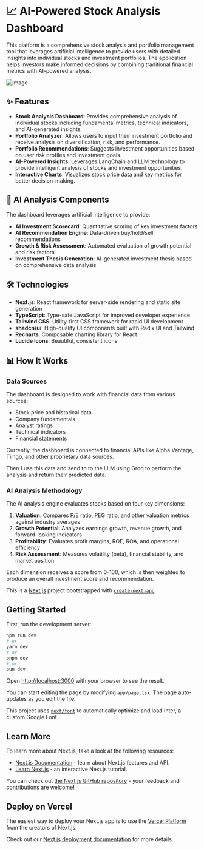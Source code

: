 # 📈 AI-Powered Stock Analysis Dashboard

This platform is a comprehensive stock analysis and portfolio management tool that leverages artificial intelligence to provide users with detailed insights into individual stocks and investment portfolios. The application helps investors make informed decisions by combining traditional financial metrics with AI-powered analysis.

![image](https://github.com/user-attachments/assets/fd870fe2-19bc-4690-8fc4-e7fa73f40de9)

## ✨ Features

- **Stock Analysis Dashboard**:  Provides comprehensive analysis of individual stocks including fundamental metrics, technical indicators, and AI-generated insights.
- **Portfolio Analyzer**:  Allows users to input their investment portfolio and receive analysis on diversification, risk, and performance.
- **Portfolio Recommendations**: Suggests investment opportunities based on user risk profiles and investment goals.
- **AI-Powered Insights**: Leverages LangChain and LLM technology to provide intelligent analysis of stocks and investment opportunities.
- **Interactive Charts**: Visualizes stock price data and key metrics for better decision-making.


## 🧠 AI Analysis Components

The dashboard leverages artificial intelligence to provide:

- **AI Investment Scorecard**: Quantitative scoring of key investment factors
- **AI Recommendation Engine**: Data-driven buy/hold/sell recommendations
- **Growth & Risk Assessment**: Automated evaluation of growth potential and risk factors
- **Investment Thesis Generation**: AI-generated investment thesis based on comprehensive data analysis

## 🛠️ Technologies

- **Next.js**: React framework for server-side rendering and static site generation
- **TypeScript**: Type-safe JavaScript for improved developer experience
- **Tailwind CSS**: Utility-first CSS framework for rapid UI development
- **shadcn/ui**: High-quality UI components built with Radix UI and Tailwind
- **Recharts**: Composable charting library for React
- **Lucide Icons**: Beautiful, consistent icons

## 📊 How It Works

### Data Sources

The dashboard is designed to work with financial data from various sources:

- Stock price and historical data
- Company fundamentals
- Analyst ratings
- Technical indicators
- Financial statements

Currently, the dashboard is connected to financial APIs like Alpha Vantage, Tiingo, and other proprietary data sources.

Then I use this data and send to to the LLM using Groq to perform the analysis and return their predicted data.

### AI Analysis Methodology

The AI analysis engine evaluates stocks based on four key dimensions:

1. **Valuation**: Compares P/E ratio, PEG ratio, and other valuation metrics against industry averages
2. **Growth Potential**: Analyzes earnings growth, revenue growth, and forward-looking indicators
3. **Profitability**: Evaluates profit margins, ROE, ROA, and operational efficiency
4. **Risk Assessment**: Measures volatility (beta), financial stability, and market position

Each dimension receives a score from 0-100, which is then weighted to produce an overall investment score and recommendation.


This is a [Next.js](https://nextjs.org/) project bootstrapped with [`create-next-app`](https://github.com/vercel/next.js/tree/canary/packages/create-next-app).

## Getting Started

First, run the development server:

```bash
npm run dev
# or
yarn dev
# or
pnpm dev
# or
bun dev
```

Open [http://localhost:3000](http://localhost:3000) with your browser to see the result.

You can start editing the page by modifying `app/page.tsx`. The page auto-updates as you edit the file.

This project uses [`next/font`](https://nextjs.org/docs/basic-features/font-optimization) to automatically optimize and load Inter, a custom Google Font.

## Learn More

To learn more about Next.js, take a look at the following resources:

- [Next.js Documentation](https://nextjs.org/docs) - learn about Next.js features and API.
- [Learn Next.js](https://nextjs.org/learn) - an interactive Next.js tutorial.

You can check out [the Next.js GitHub repository](https://github.com/vercel/next.js/) - your feedback and contributions are welcome!

## Deploy on Vercel

The easiest way to deploy your Next.js app is to use the [Vercel Platform](https://vercel.com/new?utm_medium=default-template&filter=next.js&utm_source=create-next-app&utm_campaign=create-next-app-readme) from the creators of Next.js.

Check out our [Next.js deployment documentation](https://nextjs.org/docs/deployment) for more details.
